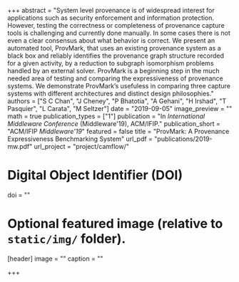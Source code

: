 +++
abstract = "System level provenance is of widespread interest for applications such as security enforcement and information protection. However, testing the correctness or completeness of provenance capture tools is challenging and currently done manually. In some cases there is not even a clear consensus about what behavior is correct. We present an automated tool, ProvMark, that uses an existing provenance system as a black box and reliably identifies the provenance graph structure recorded for a given activity, by a reduction to subgraph isomorphism problems handled by an external solver. ProvMark is a beginning step in the much needed area of testing and comparing the expressiveness of provenance systems. We demonstrate ProvMark’s usefuless in comparing three capture systems with different architectures and distinct design philosophies."
authors = ["S C Chan", "J Cheney", "P Bhatotia", "A Gehani", "H Irshad", "T Pasquier", "L Carata", "M Seltzer"]
date = "2019-09-05"
image_preview = ""
math = true
publication_types = ["1"]
publication = "In *International Middleware Conference* (Middleware'19), ACM/IFIP."
publication_short = "ACM/IFIP *Middleware'19*"
featured = false
title = "ProvMark: A Provenance Expressiveness Benchmarking System"
url_pdf = "publications/2019-mw.pdf"
url_project = "project/camflow/"

# Digital Object Identifier (DOI)
doi = ""

# Optional featured image (relative to `static/img/` folder).
[header]
image = ""
caption = ""

+++

